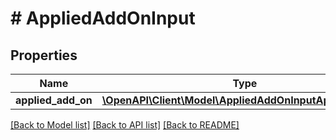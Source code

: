 # # AppliedAddOnInput

## Properties

Name | Type | Description | Notes
------------ | ------------- | ------------- | -------------
**applied_add_on** | [**\OpenAPI\Client\Model\AppliedAddOnInputAppliedAddOn**](AppliedAddOnInputAppliedAddOn.md) |  |

[[Back to Model list]](../../README.md#models) [[Back to API list]](../../README.md#endpoints) [[Back to README]](../../README.md)
